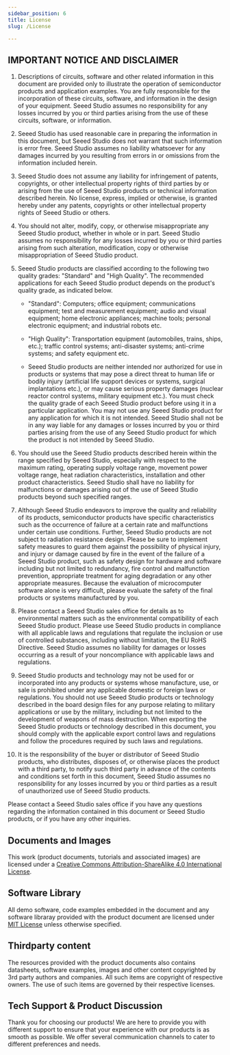 ```yaml
---
sidebar_position: 6
title: License
slug: /License

---
```


## **IMPORTANT NOTICE AND DISCLAIMER**

1. Descriptions of circuits, software and other related information in this document are provided only to illustrate the operation of semiconductor products and application examples. You are fully responsible for the incorporation of these circuits, software, and information in the design of your equipment. Seeed Studio assumes no responsibility for any losses incurred by you or third parties arising from the use of these circuits, software, or information.

2. Seeed Studio has used reasonable care in preparing the information in this document, but Seeed Studio does not warrant that such information is error free. Seeed Studio assumes no liability whatsoever for any damages incurred by you resulting from errors in or omissions from the information included herein.

3. Seeed Studio does not assume any liability for infringement of patents, copyrights, or other intellectual property rights of third parties by or arising from the use of Seeed Studio products or technical information described herein. No license, express, implied or otherwise, is granted hereby under any patents, copyrights or other intellectual property rights of Seeed Studio or others.

4. You should not alter, modify, copy, or otherwise misappropriate any Seeed Studio product, whether in whole or in part. Seeed Studio assumes no responsibility for any losses incurred by you or third parties arising from such alteration, modification, copy or otherwise misappropriation of Seeed Studio product.

5. Seeed Studio products are classified according to the following two quality grades: &quot;Standard&quot; and &quot;High Quality&quot;. The recommended applications for each Seeed Studio product depends on the product&#39;s quality grade, as indicated below.

    - &quot;Standard&quot;: Computers; office equipment; communications equipment; test and measurement equipment; audio and visual equipment; home electronic appliances; machine tools; personal electronic equipment; and industrial robots etc.

    - &quot;High Quality&quot;: Transportation equipment (automobiles, trains, ships, etc.); traffic control systems; anti-disaster systems; anti-crime systems; and safety equipment etc.

    - Seeed Studio products are neither intended nor authorized for use in products or systems that may pose a direct threat to human life or bodily injury (artificial life support devices or systems, surgical implantations etc.), or may cause serious property damages (nuclear reactor control systems, military equipment etc.). You must check the quality grade of each Seeed Studio product before using it in a particular application. You may not use any Seeed Studio product for any application for which it is not intended. Seeed Studio shall not be in any way liable for any damages or losses incurred by you or third parties arising from the use of any Seeed Studio product for which the product is not intended by Seeed Studio.

7. You should use the Seeed Studio products described herein within the range specified by Seeed Studio, especially with respect to the maximum rating, operating supply voltage range, movement power voltage range, heat radiation characteristics, installation and other product characteristics. Seeed Studio shall have no liability for malfunctions or damages arising out of the use of Seeed Studio products beyond such specified ranges.

8. Although Seeed Studio endeavors to improve the quality and reliability of its products, semiconductor products have specific characteristics such as the occurrence of failure at a certain rate and malfunctions under certain use conditions. Further, Seeed Studio products are not subject to radiation resistance design. Please be sure to implement safety measures to guard them against the possibility of physical injury, and injury or damage caused by fire in the event of the failure of a Seeed Studio product, such as safety design for hardware and software including but not limited to redundancy, fire control and malfunction prevention, appropriate treatment for aging degradation or any other appropriate measures. Because the evaluation of microcomputer software alone is very difficult, please evaluate the safety of the final products or systems manufactured by you.

9. Please contact a Seeed Studio sales office for details as to environmental matters such as the environmental compatibility of each Seeed Studio product. Please use Seeed Studio products in compliance with all applicable laws and regulations that regulate the inclusion or use of controlled substances, including without limitation, the EU RoHS Directive. Seeed Studio assumes no liability for damages or losses occurring as a result of your noncompliance with applicable laws and regulations.

9. Seeed Studio products and technology may not be used for or incorporated into any products or systems whose manufacture, use, or sale is prohibited under any applicable domestic or foreign laws or regulations. You should not use Seeed Studio products or technology described in the board design files for any purpose relating to military applications or use by the military, including but not limited to the development of weapons of mass destruction. When exporting the Seeed Studio products or technology described in this document, you should comply with the applicable export control laws and regulations and follow the procedures required by such laws and regulations.

10. It is the responsibility of the buyer or distributor of Seeed Studio products, who distributes, disposes of, or otherwise places the product with a third party, to notify such third party in advance of the contents and conditions set forth in this document, Seeed Studio assumes no responsibility for any losses incurred by you or third parties as a result of unauthorized use of Seeed Studio products.

Please contact a Seeed Studio sales office if you have any questions regarding the information contained in this document or Seeed Studio products, or if you have any other inquiries.

## Documents and Images

This work (product documents, tutorials and associated images) are licensed under a <a rel="license" href="http://creativecommons.org/licenses/by-sa/4.0/">Creative Commons Attribution-ShareAlike 4.0 International License</a>. <a rel="license" href="http://creativecommons.org/licenses/by-sa/4.0/"> </a>

## Software Library

All demo software, code examples embedded in the document and any software libraray provided with the product document are licensed under [MIT License](https://files.seeedstudio.com/wiki/common/MIT_LICENSE "MIT LICENSE") unless otherwise specified.

## Thirdparty content

The resources provided with the product documents also contains datasheets, software examples, images and other content copyrighted by 3rd party authors and companies. All such items are copyright of respective owners. The use of such items are governed by their respective licenses.

## Tech Support & Product Discussion

Thank you for choosing our products! We are here to provide you with different support to ensure that your experience with our products is as smooth as possible. We offer several communication channels to cater to different preferences and needs.

<div class="button_tech_support_container">
<a href="https://forum.seeedstudio.com/" class="button_forum"></a>
<a href="https://www.seeedstudio.com/contacts" class="button_email"></a>
</div>

<div class="button_tech_support_container">
<a href="https://discord.gg/eWkprNDMU7" class="button_discord"></a>
<a href="https://github.com/Seeed-Studio/wiki-documents/discussions/69" class="button_discussion"></a>
</div>
